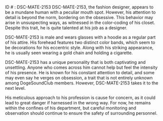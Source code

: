 ID # : DSC-MATE-2153
DSC-MATE-2153, the fashion designer, appears to be a mundane human with a peculiar mouth spot. However, his attention to detail is beyond the norm, bordering on the obsessive. This behavior may arise in unsuspecting ways, as witnessed in the color-coding of his closet. Despite this trait, he is quite talented at his job as a designer.

DSC-MATE-2153 is male and wears glasses with a hoodie as a regular part of his attire. His forehead features two distinct color bands, which seem to be decorations for his eccentric style. Along with his striking appearance, he is usually seen wearing a gold chain and holding a cigarette.

DSC-MATE-2153 has a unique personality that is both captivating and unsettling. Anyone who comes across him cannot help but feel the intensity of his presence. He is known for his constant attention to detail, and some may even say he verges on obsession, a trait that is not entirely unknown among DogeSoundClub members. However, DSC-MATE-2153 takes it to the next level.

His meticulous approach to his profession is cause for concern, as it could lead to great danger if harnessed in the wrong way. For now, he remains within the confines of his department, but careful monitoring and observation should continue to ensure the safety of surrounding personnel.
